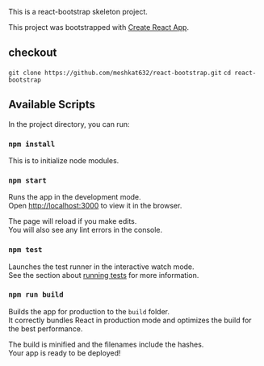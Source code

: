
This is a react-bootstrap skeleton project. 

This project was bootstrapped with [Create React App](https://github.com/facebookincubator/create-react-app).

## checkout
`git clone https://github.com/meshkat632/react-bootstrap.git`
`cd react-bootstrap`

## Available Scripts

In the project directory, you can run:

### `npm install` 
This is to initialize node modules. 

### `npm start`

Runs the app in the development mode.<br>
Open [http://localhost:3000](http://localhost:3000) to view it in the browser.

The page will reload if you make edits.<br>
You will also see any lint errors in the console.

### `npm test`

Launches the test runner in the interactive watch mode.<br>
See the section about [running tests](#running-tests) for more information.

### `npm run build`

Builds the app for production to the `build` folder.<br>
It correctly bundles React in production mode and optimizes the build for the best performance.

The build is minified and the filenames include the hashes.<br>
Your app is ready to be deployed!